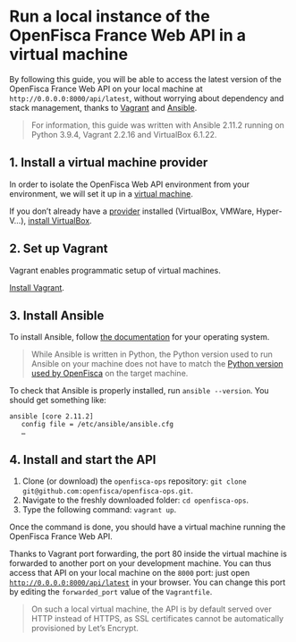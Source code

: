 # Run a local instance of the OpenFisca France Web API in a virtual machine

By following this guide, you will be able to access the latest version of the OpenFisca France Web API on your local machine at `http://0.0.0.0:8000/api/latest`, without worrying about dependency and stack management, thanks to [Vagrant](https://vagrantup.com) and [Ansible](https://www.ansible.com/).

> For information, this guide was written with Ansible 2.11.2 running on Python 3.9.4, Vagrant 2.2.16 and VirtualBox 6.1.22.

## 1. Install a virtual machine provider

In order to isolate the OpenFisca Web API environment from your environment, we will set it up in a [virtual machine](https://en.wikipedia.org/wiki/Virtual_machine).

If you don’t already have a [provider](https://www.vagrantup.com/docs/providers) installed (VirtualBox, VMWare, Hyper-V…), [install VirtualBox](https://www.virtualbox.org/manual/ch02.html).

## 2. Set up Vagrant

Vagrant enables programmatic setup of virtual machines.

[Install Vagrant](https://www.vagrantup.com/downloads).

## 3. Install Ansible

To install Ansible, follow [the documentation](https://docs.ansible.com/ansible/latest/installation_guide/intro_installation.html#installing-ansible-on-specific-operating-systems) for your operating system.

> While Ansible is written in Python, the Python version used to run Ansible on your machine does not have to match the [Python version used by OpenFisca](https://github.com/openfisca/openfisca-core#environment) on the target machine.

To check that Ansible is properly installed, run `ansible --version`. You should get something like:

```
ansible [core 2.11.2]
   config file = /etc/ansible/ansible.cfg
   …
```

## 4. Install and start the API

1. Clone (or download) the `openfisca-ops` repository: `git clone git@github.com:openfisca/openfisca-ops.git`.
2. Navigate to the freshly downloaded folder: `cd openfisca-ops`.
3. Type the following command: `vagrant up`.

Once the command is done, you should have a virtual machine running the OpenFisca France Web API.

Thanks to Vagrant port forwarding, the port 80 inside the virtual machine is forwarded to another port on your development machine. You can thus access that API on your local machine on the `8000` port: just open [`http://0.0.0.0:8000/api/latest`](http://0.0.0.0:8000/api/latest) in your browser. You can change this port by editing the `forwarded_port` value of the `Vagrantfile`.

> On such a local virtual machine, the API is by default served over HTTP instead of HTTPS, as SSL certificates cannot be automatically provisioned by Let’s Encrypt.
